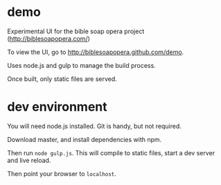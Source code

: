 demo
====

Experimental UI for the bible soap opera project (http://biblesoapopera.com/)

To view the UI, go to http://biblesoapopera.github.com/demo.

Uses node.js and gulp to manage the build process.

Once built, only static files are served.

dev environment
===============

You will need node.js installed. Git is handy, but not required.

Download master, and install dependencies with npm.

Then run `node gulp.js`. This will compile to static files, start a dev server and live reload.

Then point your browser to `localhost`.
